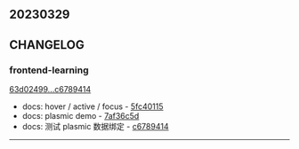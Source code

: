 ## 20230329

## CHANGELOG

### frontend-learning

[63d02499...c6789414](https://github.com/zhbhun/frontend-learning/compare/63d02499...c6789414)

* docs: hover / active / focus - [5fc40115](https://github.com/zhbhun/frontend-learning/commit/5fc401153ffd542b151598f2ba701b7782a24a74)
* docs: plasmic demo - [7af36c5d](https://github.com/zhbhun/frontend-learning/commit/7af36c5d95f42d3d7216bc42225883feb64ad18c)
* docs: 测试 plasmic 数据绑定 - [c6789414](https://github.com/zhbhun/frontend-learning/commit/c6789414a78584f9dea0ac96c91dcd2b5eec928a)

---


